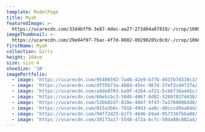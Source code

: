 ```yaml
---
template: ModelPage
title: Myah
featuredImage: >-
  https://ucarecdn.com/33d4bff0-3e87-4dec-aa27-273d04a87819/-/crop/1080x502/0,125/-/preview/
imageThumbnail: >-
  https://ucarecdn.com/29e04f97-7bac-4f7d-8802-89290205c0c0/-/crop/1066x1339/450,54/-/preview/
firstName: Myah
collection: Girls
height: 104cm
size: size 4
shoeSize: '10'
imagePortfolio:
  - image: 'https://ucarecdn.com/95406592-7a48-42e9-b77b-dd37b7d338c3/'
  - image: 'https://ucarecdn.com/df55b73a-4b0d-45ec-9674-37ef3cd4737a/'
  - image: 'https://ucarecdn.com/a0de8703-ba9f-4264-af21-5cb673dae45c/'
  - image: 'https://ucarecdn.com/60ebcbc3-504b-4067-8d82-326978374438/'
  - image: 'https://ucarecdn.com/52bb02d7-810e-404f-9f47-7a178008bdd8/'
  - image: 'https://ucarecdn.com/015a3b6c-f01b-49d3-aa8c-d8cccd9aa84d/'
  - image: 'https://ucarecdn.com/94ff2d25-b1f5-4646-b9a4-957336fbba88/'
  - image: 'https://ucarecdn.com/38173a17-5548-472a-bcfc-50da80c882a4/'
---
```


